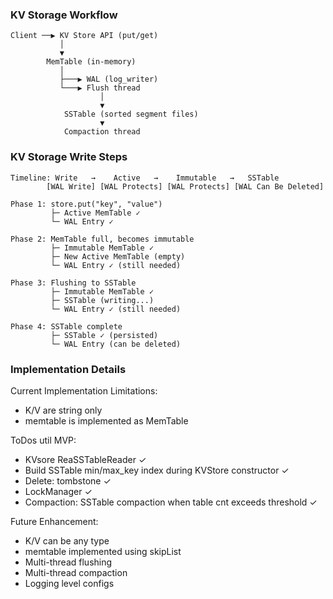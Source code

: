### KV Storage Workflow
```
Client ──▶ KV Store API (put/get)
           │
           ▼
        MemTable (in-memory)
           │
           ├───▶ WAL (log_writer)
           └───▶ Flush thread
                    │
                    ▼
            SSTable (sorted segment files)
                    ▼
            Compaction thread
```

### KV Storage Write Steps
```
Timeline: Write   →    Active   →    Immutable   →   SSTable
        [WAL Write] [WAL Protects] [WAL Protects] [WAL Can Be Deleted]

Phase 1: store.put("key", "value")
         ├─ Active MemTable ✓
         └─ WAL Entry ✓

Phase 2: MemTable full, becomes immutable  
         ├─ Immutable MemTable ✓  
         ├─ New Active MemTable (empty)
         └─ WAL Entry ✓ (still needed)

Phase 3: Flushing to SSTable
         ├─ Immutable MemTable ✓
         ├─ SSTable (writing...) 
         └─ WAL Entry ✓ (still needed)

Phase 4: SSTable complete
         ├─ SSTable ✓ (persisted)
         └─ WAL Entry (can be deleted)
```

### Implementation Details
Current Implementation Limitations:
- K/V are string only
- memtable is implemented as MemTable

ToDos util MVP:
- KVsore ReaSSTableReader ✓
- Build SSTable min/max_key index during KVStore constructor ✓
- Delete: tombstone ✓
- LockManager ✓
- Compaction: SSTable compaction when table cnt exceeds threshold ✓

Future Enhancement:
- K/V can be any type
- memtable implemented using skipList
- Multi-thread flushing
- Multi-thread compaction
- Logging level configs

